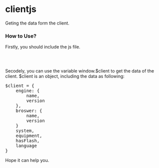 clientjs
========

Geting the data form the client.

<h3>How to Use?</h3>

Firstly, you should include the js file.

<pre>
<script type="text/javascript" src="client.js"></script>
</pre>

Secodely, you can use the variable window.$client to get the data of the client. $client is an object, including the data as following: 
<pre>
$client = {
    engine: {
        name,
        version
    },
    broswer: {
        name,
        version
    }
    system,
    equipment,
    hasFlash,
    language
}
</pre>

Hope it can help you.
